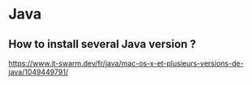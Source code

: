 Java
==

How to install several Java version ?
-
https://www.it-swarm.dev/fr/java/mac-os-x-et-plusieurs-versions-de-java/1049449791/
